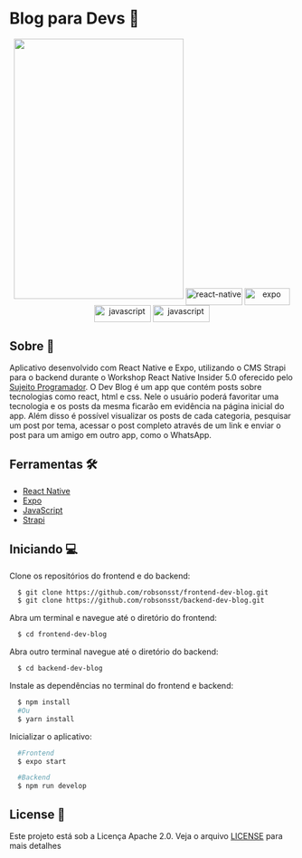 # Blog para Devs 📱

<div align='center'> 
  <img height='460' width= '300' src = './assets/dev-blog.gif'>

  <img align = 'center' alt = 'react-native' height = '30' width = '100' src = 'https://img.shields.io/badge/react_native-%2320232a.svg?style=for-the-badge&logo=react&logoColor=%2361DAFB'>
  <img align = 'center' alt = 'expo' height = '30' width = '80' src = 'https://img.shields.io/badge/expo-1C1E24?style=for-the-badge&logo=expo&logoColor=#D04A37'>
  <img align = 'center' alt = 'javascript' height = '30' width = '100' src = 'https://img.shields.io/badge/javascript-%23323330.svg?style=for-the-badge&logo=javascript&logoColor=%23F7DF1E'>      
  <img align = 'center' alt = 'javascript' height = '30' width = '100' src = 'https://img.shields.io/badge/strapi-%232E7EEA.svg?style=for-the-badge&logo=strapi&logoColor=white'>  
</div>

## Sobre 📖
Aplicativo desenvolvido com React Native e Expo, utilizando o CMS Strapi para o backend durante o Workshop React Native Insider 5.0 oferecido pelo <a href="https://sujeitoprogramador.com/">Sujeito Programador</a>. O Dev Blog é um app que contém posts sobre tecnologias como react, html e css. Nele o usuário poderá favoritar uma tecnologia e os posts da mesma ficarão em evidência na página inicial do app. Além disso é possível visualizar os posts de cada categoria, pesquisar um post por tema, acessar o post completo através de um link e enviar o post para um amigo em outro app, como o WhatsApp.

## Ferramentas 🛠️
- [React Native](https://reactnative.dev/)
- [Expo](https://expo.dev/)
- [JavaScript](https://developer.mozilla.org/pt-BR/docs/Web/JavaScript)
- [Strapi](https://strapi.io/)

## Iniciando 💻
Clone os repositórios do frontend e do backend:

```bash
  $ git clone https://github.com/robsonsst/frontend-dev-blog.git
  $ git clone https://github.com/robsonsst/backend-dev-blog.git
```

Abra um terminal e navegue até o diretório do frontend:

```bash
  $ cd frontend-dev-blog
```

Abra outro terminal navegue até o diretório do backend:

```bash
  $ cd backend-dev-blog
```

Instale as dependências no terminal do frontend e backend:

```bash
  $ npm install
  #Ou
  $ yarn install
```

Inicializar o aplicativo:

```bash
  #Frontend
  $ expo start

  #Backend
  $ npm run develop
```

## License 📑

Este projeto está sob a Licença Apache 2.0. Veja o arquivo [LICENSE]('/LICENSE.md') para mais detalhes